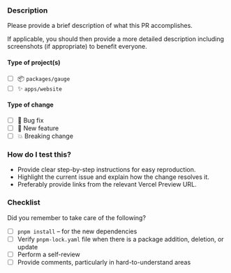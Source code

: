### Description

Please provide a brief description of what this PR accomplishes.

If applicable, you should then provide a more detailed description including screenshots (if appropriate) to benefit
everyone.

#### Type of project(s)

- [ ] :package: `packages/gauge`
- [ ] :sparkles: `apps/website`

#### Type of change

- [ ] :bug: Bug fix
- [ ] :rocket: New feature
- [ ] :boom: Breaking change

### How do I test this?

- Provide clear step-by-step instructions for easy reproduction.
- Highlight the current issue and explain how the change resolves it.
- Preferably provide links from the relevant Vercel Preview URL.

### Checklist

Did you remember to take care of the following?

- [ ] `pnpm install` – for the new dependencies
- [ ] Verify `pnpm-lock.yaml` file when there is a package addition, deletion, or update
- [ ] Perform a self-review
- [ ] Provide comments, particularly in hard-to-understand areas
